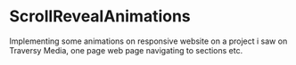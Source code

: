 # ScrollRevealAnimations
Implementing some animations on responsive website on a project i saw on Traversy Media, one page web page navigating to sections etc.




